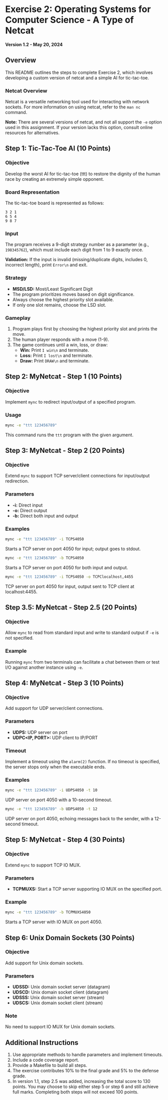 # Exercise 2: Operating Systems for Computer Science - A Type of Netcat

**Version 1.2 - May 20, 2024**

## Overview

This README outlines the steps to complete Exercise 2, which involves developing a custom version of netcat and a simple AI for tic-tac-toe.

### Netcat Overview

Netcat is a versatile networking tool used for interacting with network sockets. For more information on using netcat, refer to the `man nc` command.

**Note:** There are several versions of netcat, and not all support the `-e` option used in this assignment. If your version lacks this option, consult online resources for alternatives.

## Step 1: Tic-Tac-Toe AI (10 Points)

### Objective

Develop the worst AI for tic-tac-toe (ttt) to restore the dignity of the human race by creating an extremely simple opponent.

### Board Representation

The tic-tac-toe board is represented as follows:

```
3 2 1
6 5 4
9 8 7
```

### Input

The program receives a 9-digit strategy number as a parameter (e.g., `198345762`), which must include each digit from 1 to 9 exactly once. 

**Validation:** If the input is invalid (missing/duplicate digits, includes 0, incorrect length), print `Error\n` and exit.

### Strategy

- **MSD/LSD:** Most/Least Significant Digit
- The program prioritizes moves based on digit significance.
- Always choose the highest priority slot available.
- If only one slot remains, choose the LSD slot.

### Gameplay

1. Program plays first by choosing the highest priority slot and prints the move.
2. The human player responds with a move (1-9).
3. The game continues until a win, loss, or draw:
   - **Win:** Print `I win\n` and terminate.
   - **Loss:** Print `I lost\n` and terminate.
   - **Draw:** Print `DRAW\n` and terminate.

## Step 2: MyNetcat - Step 1 (10 Points)

### Objective

Implement `mync` to redirect input/output of a specified program.

### Usage

```sh
mync -e "ttt 123456789"
```

This command runs the `ttt` program with the given argument.

## Step 3: MyNetcat - Step 2 (20 Points)

### Objective

Extend `mync` to support TCP server/client connections for input/output redirection.

### Parameters

- **-i:** Direct input
- **-o:** Direct output
- **-b:** Direct both input and output

### Examples

```sh
mync -e "ttt 123456789" -i TCPS4050
```

Starts a TCP server on port 4050 for input; output goes to stdout.

```sh
mync -e "ttt 123456789" -b TCPS4050
```

Starts a TCP server on port 4050 for both input and output.

```sh
mync -e "ttt 123456789" -i TCPS4050 -o TCPClocalhost,4455
```

TCP server on port 4050 for input, output sent to TCP client at localhost:4455.

## Step 3.5: MyNetcat - Step 2.5 (20 Points)

### Objective

Allow `mync` to read from standard input and write to standard output if `-e` is not specified.

### Example

Running `mync` from two terminals can facilitate a chat between them or test I/O against another instance using `-e`.

## Step 4: MyNetcat - Step 3 (10 Points)

### Objective

Add support for UDP server/client connections.

### Parameters

- **UDPS<PORT>:** UDP server on port
- **UDPC<IP, PORT>:** UDP client to IP/PORT

### Timeout

Implement a timeout using the `alarm(2)` function. If no timeout is specified, the server stops only when the executable ends.

### Examples

```sh
mync -e "ttt 123456789" -i UDPS4050 -t 10
```

UDP server on port 4050 with a 10-second timeout.

```sh
mync -e "ttt 123456789" -b UDPS4050 -t 12
```

UDP server on port 4050, echoing messages back to the sender, with a 12-second timeout.

## Step 5: MyNetcat - Step 4 (30 Points)

### Objective

Extend `mync` to support TCP IO MUX.

### Parameters

- **TCPMUXS<PORT>:** Start a TCP server supporting IO MUX on the specified port.

### Example

```sh
mync -e "ttt 123456789" -b TCPMUXS4050
```

Starts a TCP server with IO MUX on port 4050.

## Step 6: Unix Domain Sockets (30 Points)

### Objective

Add support for Unix domain sockets.

### Parameters

- **UDSSD<path>:** Unix domain socket server (datagram)
- **UDSCD<path>:** Unix domain socket client (datagram)
- **UDSSS<path>:** Unix domain socket server (stream)
- **UDSCS<path>:** Unix domain socket client (stream)

### Note

No need to support IO MUX for Unix domain sockets.

## Additional Instructions

1. Use appropriate methods to handle parameters and implement timeouts.
2. Include a code coverage report.
3. Provide a Makefile to build all steps.
4. The exercise contributes 10% to the final grade and 5% to the defense grade.
5. In version 1.1, step 2.5 was added, increasing the total score to 130 points. You may choose to skip either step 5 or step 6 and still achieve full marks. Completing both steps will not exceed 100 points.